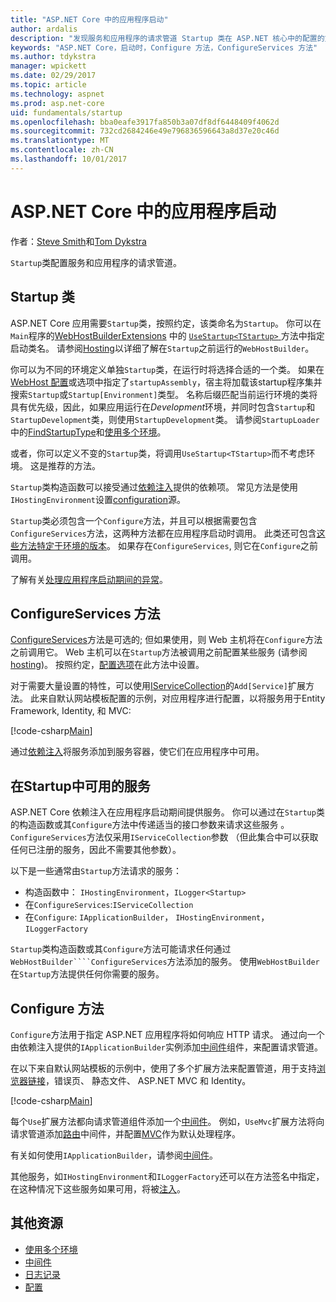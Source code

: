 ```yaml
---
title: "ASP.NET Core 中的应用程序启动"
author: ardalis
description: "发现服务和应用程序的请求管道 Startup 类在 ASP.NET 核心中的配置的方式。"
keywords: "ASP.NET Core，启动时，Configure 方法，ConfigureServices 方法"
ms.author: tdykstra
manager: wpickett
ms.date: 02/29/2017
ms.topic: article
ms.technology: aspnet
ms.prod: asp.net-core
uid: fundamentals/startup
ms.openlocfilehash: bba0eafe3917fa850b3a07df8df6448409f4062d
ms.sourcegitcommit: 732cd2684246e49e796836596643a8d37e20c46d
ms.translationtype: MT
ms.contentlocale: zh-CN
ms.lasthandoff: 10/01/2017
---
```

# <a name="application-startup-in-aspnet-core"></a>ASP.NET Core 中的应用程序启动

作者：[Steve Smith](https://ardalis.com/)和[Tom Dykstra](https://github.com/tdykstra/)

`Startup`类配置服务和应用程序的请求管道。

## <a name="the-startup-class"></a>Startup 类

ASP.NET Core 应用需要`Startup`类，按照约定，该类命名为`Startup`。 你可以在`Main`程序的[WebHostBuilderExtensions](https://docs.microsoft.com/aspnet/core/api/microsoft.aspnetcore.hosting.webhostbuilderextensions) 中的 [ `UseStartup<TStartup>` ](https://docs.microsoft.com/aspnet/core/api/microsoft.aspnetcore.hosting.webhostbuilderextensions#Microsoft_AspNetCore_Hosting_WebHostBuilderExtensions_UseStartup__1_Microsoft_AspNetCore_Hosting_IWebHostBuilder_)方法中指定启动类名。 请参阅[Hosting](xref:fundamentals/hosting)以详细了解在`Startup`之前运行的`WebHostBuilder`。

你可以为不同的环境定义单独`Startup`类，在运行时将选择合适的一个类。 如果在[WebHost 配置](https://docs.microsoft.com/aspnet/core/fundamentals/hosting?tabs=aspnetcore2x#configuring-a-host)或选项中指定了`startupAssembly`，宿主将加载该startup程序集并搜索`Startup`或`Startup[Environment]`类型。 名称后缀匹配当前运行环境的类将具有优先级，因此，如果应用运行在*Development*环境，并同时包含`Startup`和`StartupDevelopment`类，则使用`StartupDevelopment`类。 请参阅`StartupLoader`中的[FindStartupType](https://github.com/aspnet/Hosting/blob/rel/1.1.0/src/Microsoft.AspNetCore.Hosting/Internal/StartupLoader.cs)和[使用多个环境](environments.md#startup-conventions)。

或者，你可以定义不变的`Startup`类，将调用`UseStartup<TStartup>`而不考虑环境。 这是推荐的方法。

`Startup`类构造函数可以接受通过[依赖注入](xref:fundamentals/dependency-injection)提供的依赖项。 常见方法是使用`IHostingEnvironment`设置[configuration](xref:fundamentals/configuration)源。

`Startup`类必须包含一个`Configure`方法，并且可以根据需要包含`ConfigureServices`方法，这两种方法都在应用程序启动时调用。 此类还可包含[这些方法特定于环境的版本](xref:fundamentals/environments#startup-conventions)。 如果存在`ConfigureServices`, 则它在`Configure`之前调用。

了解有关[处理应用程序启动期间的异常](xref:fundamentals/error-handling#startup-exception-handling)。

## <a name="the-configureservices-method"></a>ConfigureServices 方法

[ConfigureServices](https://docs.microsoft.com/aspnet/core/api/microsoft.aspnetcore.hosting.startupbase#Microsoft_AspNetCore_Hosting_StartupBase_ConfigureServices_Microsoft_Extensions_DependencyInjection_IServiceCollection_)方法是可选的; 但如果使用，则 Web 主机将在`Configure`方法之前调用它。 Web 主机可以在`Startup`方法被调用之前配置某些服务 (请参阅[hosting](xref:fundamentals/hosting))。 按照约定，[配置选项](xref:fundamentals/configuration)在此方法中设置。

对于需要大量设置的特性，可以使用[IServiceCollection](https://docs.microsoft.com/aspnet/core/api/microsoft.extensions.dependencyinjection.iservicecollection)的`Add[Service]`扩展方法。 此来自默认网站模板配置的示例，对应用程序进行配置，以将服务用于Entity Framework, Identity, 和 MVC:

[!code-csharp[Main](../common/samples/WebApplication1/Startup.cs?highlight=4,7,11&start=40&end=55)]

通过[依赖注入](xref:fundamentals/dependency-injection)将服务添加到服务容器，使它们在应用程序中可用。

## <a name="services-available-in-startup"></a>在Startup中可用的服务

ASP.NET Core 依赖注入在应用程序启动期间提供服务。 你可以通过在`Startup`类的构造函数或其`Configure`方法中传递适当的接口参数来请求这些服务 。`ConfigureServices`方法仅采用`IServiceCollection`参数 （但此集合中可以获取任何已注册的服务，因此不需要其他参数）。

以下是一些通常由`Startup`方法请求的服务：

* 构造函数中： `IHostingEnvironment`，`ILogger<Startup>`
* 在`ConfigureServices`:`IServiceCollection`
* 在`Configure`: `IApplicationBuilder`， `IHostingEnvironment`，`ILoggerFactory`

`Startup`类构造函数或其`Configure`方法可能请求任何通过``WebHostBuilder````ConfigureServices``方法添加的服务。 使用`WebHostBuilder`在`Startup`方法提供任何你需要的服务。

## <a name="the-configure-method"></a>Configure 方法

`Configure`方法用于指定 ASP.NET 应用程序将如何响应 HTTP 请求。 通过向一个由依赖注入提供的`IApplicationBuilder`实例添加[中间件](middleware.md)组件，来配置请求管道。

在以下来自默认网站模板的示例中，使用了多个扩展方法来配置管道，用于支持[浏览器链接](http://vswebessentials.com/features/browserlink)，错误页、 静态文件、 ASP.NET MVC 和 Identity。

[!code-csharp[Main](../common/samples/WebApplication1/Startup.cs?highlight=8,9,10,14,17,19,21&start=58&end=84)]

每个`Use`扩展方法都向请求管道组件添加一个[中间件](xref:fundamentals/middleware)。 例如，`UseMvc`扩展方法将向请求管道添加[路由](routing.md)中间件，并配置[MVC](xref:mvc/overview)作为默认处理程序。

有关如何使用`IApplicationBuilder`，请参阅[中间件](xref:fundamentals/middleware)。

其他服务，如`IHostingEnvironment`和`ILoggerFactory`还可以在方法签名中指定，在这种情况下这些服务如果可用，将被[注入](dependency-injection.md)。 

## <a name="additional-resources"></a>其他资源

* [使用多个环境](xref:fundamentals/environments)
* [中间件](xref:fundamentals/middleware)
* [日志记录](xref:fundamentals/logging)
* [配置](xref:fundamentals/configuration)
